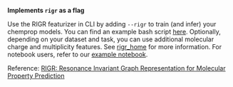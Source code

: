 **Implements `rigr` as a flag**

Use the RIGR featurizer in CLI by adding `--rigr` to train (and infer) your chemprop models. You can find an example bash script [here](https://github.com/akshatzalte/chemprop/tree/rigr_home/examples). Optionally, depending on your dataset and task, you can use additional molecular charge and multiplicity features. See [rigr_home](https://github.com/akshatzalte/chemprop/tree/rigr_home) for more information. For notebook users, refer to our [example notebook](https://github.com/akshatzalte/chemprop/blob/rigr_flag/examples/rigr_notebooks/rigr_flag_notebook.ipynb).

Reference:  [RIGR: Resonance Invariant Graph Representation for Molecular Property Prediction]()
